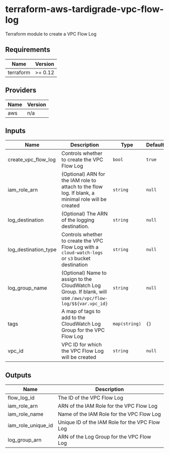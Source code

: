 # terraform-aws-tardigrade-vpc-flow-log

Terraform module to create a VPC Flow Log


<!-- BEGIN TFDOCS -->
## Requirements

| Name | Version |
|------|---------|
| terraform | >= 0.12 |

## Providers

| Name | Version |
|------|---------|
| aws | n/a |

## Inputs

| Name | Description | Type | Default | Required |
|------|-------------|------|---------|:--------:|
| create\_vpc\_flow\_log | Controls whether to create the VPC Flow Log | `bool` | `true` | no |
| iam\_role\_arn | (Optional) ARN for the IAM role to attach to the flow log. If blank, a minimal role will be created | `string` | `null` | no |
| log\_destination | (Optional) The ARN of the logging destination. | `string` | `null` | no |
| log\_destination\_type | Controls whether to create the VPC Flow Log with a `cloud-watch-logs` or `s3` bucket destination | `string` | `null` | no |
| log\_group\_name | (Optional) Name to assign to the CloudWatch Log Group. If blank, will use `/aws/vpc/flow-log/$${var.vpc_id}` | `string` | `null` | no |
| tags | A map of tags to add to the CloudWatch Log Group for the VPC Flow Log | `map(string)` | `{}` | no |
| vpc\_id | VPC ID for which the VPC Flow Log will be created | `string` | `null` | no |

## Outputs

| Name | Description |
|------|-------------|
| flow\_log\_id | The ID of the VPC Flow Log |
| iam\_role\_arn | ARN of the IAM Role for the VPC Flow Log |
| iam\_role\_name | Name of the IAM Role for the VPC Flow Log |
| iam\_role\_unique\_id | Unique ID of the IAM Role for the VPC Flow Log |
| log\_group\_arn | ARN of the Log Group for the VPC Flow Log |

<!-- END TFDOCS -->
